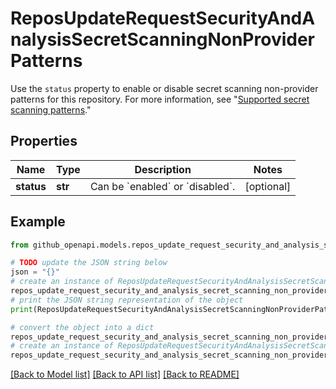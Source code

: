 # ReposUpdateRequestSecurityAndAnalysisSecretScanningNonProviderPatterns

Use the `status` property to enable or disable secret scanning non-provider patterns for this repository. For more information, see \"[Supported secret scanning patterns](/code-security/secret-scanning/introduction/supported-secret-scanning-patterns#supported-secrets).\"

## Properties

Name | Type | Description | Notes
------------ | ------------- | ------------- | -------------
**status** | **str** | Can be &#x60;enabled&#x60; or &#x60;disabled&#x60;. | [optional] 

## Example

```python
from github_openapi.models.repos_update_request_security_and_analysis_secret_scanning_non_provider_patterns import ReposUpdateRequestSecurityAndAnalysisSecretScanningNonProviderPatterns

# TODO update the JSON string below
json = "{}"
# create an instance of ReposUpdateRequestSecurityAndAnalysisSecretScanningNonProviderPatterns from a JSON string
repos_update_request_security_and_analysis_secret_scanning_non_provider_patterns_instance = ReposUpdateRequestSecurityAndAnalysisSecretScanningNonProviderPatterns.from_json(json)
# print the JSON string representation of the object
print(ReposUpdateRequestSecurityAndAnalysisSecretScanningNonProviderPatterns.to_json())

# convert the object into a dict
repos_update_request_security_and_analysis_secret_scanning_non_provider_patterns_dict = repos_update_request_security_and_analysis_secret_scanning_non_provider_patterns_instance.to_dict()
# create an instance of ReposUpdateRequestSecurityAndAnalysisSecretScanningNonProviderPatterns from a dict
repos_update_request_security_and_analysis_secret_scanning_non_provider_patterns_from_dict = ReposUpdateRequestSecurityAndAnalysisSecretScanningNonProviderPatterns.from_dict(repos_update_request_security_and_analysis_secret_scanning_non_provider_patterns_dict)
```
[[Back to Model list]](../README.md#documentation-for-models) [[Back to API list]](../README.md#documentation-for-api-endpoints) [[Back to README]](../README.md)


